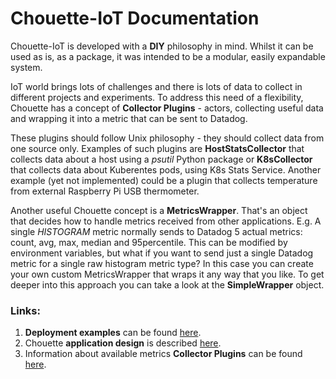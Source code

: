 # Chouette-IoT Documentation

Chouette-IoT is developed with a **DIY** philosophy in mind. Whilst it can be used as is, as a package, it was intended to be a modular, easily expandable system.

IoT world brings lots of challenges and there is lots of data to collect in different projects and experiments. To address this need of a flexibility, Chouette has a concept of **Collector Plugins** - actors, collecting useful data and wrapping it into a metric that can be sent to Datadog.

These plugins should follow Unix philosophy - they should collect data from one source only. Examples of such plugins are **HostStatsCollector** that collects data about a host using a *psutil* Python package or **K8sCollector** that collects data about Kuberentes pods, using K8s Stats Service. Another example (yet not implemented) could be a plugin that collects temperature from external Raspberry Pi USB thermometer.

Another useful Chouette concept is a **MetricsWrapper**. That's an object that decides how to handle metrics received from other applications. E.g. A single *HISTOGRAM* metric normally sends to Datadog 5 actual metrics: count, avg, max, median and 95percentile. This can be modified by environment variables, but what if you want to send just a single Datadog metric for a single raw histogram metric type? In this case you can create your own custom MetricsWrapper that wraps it any way that you like. To get deeper into this approach you can take a look at the **SimpleWrapper** object.

### Links:
1. **Deployment examples** can be found [here](./DEPLOYMENT_EXAMPLES.md).
2. Chouette **application design** is described [here](./DESIGN.md).
3. Information about available metrics **Collector Plugins** can be found [here](./COLLECTOR_PLUGINS.md).


